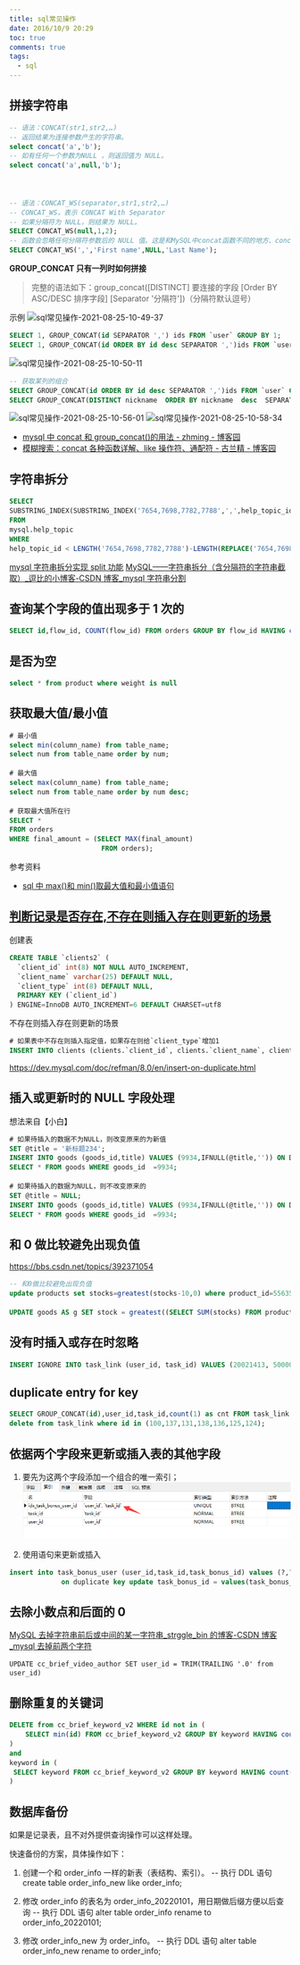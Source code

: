 ```yaml
---
title: sql常见操作
date: 2016/10/9 20:29
toc: true
comments: true
tags:
  - sql
---
```


## 拼接字符串

```sql
-- 语法：CONCAT(str1,str2,…)
-- 返回结果为连接参数产生的字符串。
select concat('a','b');
-- 如有任何一个参数为NULL ，则返回值为 NULL。
select concat('a',null,'b');



-- 语法：CONCAT_WS(separator,str1,str2,…)
-- CONCAT_WS，表示 CONCAT With Separator
-- 如果分隔符为 NULL，则结果为 NULL。
SELECT CONCAT_WS(null,1,2);
-- 函数会忽略任何分隔符参数后的 NULL 值。这是和MySQL中concat函数不同的地方、concat_ws函数在执行的时候，不会因为NULL值而返回NULL。（这点很重要）
SELECT CONCAT_WS(',','First name',NULL,'Last Name');
```

**GROUP_CONCAT 只有一列时如何拼接**

> 完整的语法如下：group_concat([DISTINCT] 要连接的字段 [Order BY ASC/DESC 排序字段] [Separator '分隔符'])（分隔符默认逗号）

示例
![sql常见操作-2021-08-25-10-49-37](http://cdn.lyloou.com/img/sql常见操作-2021-08-25-10-49-37.png)

```sql
SELECT 1, GROUP_CONCAT(id SEPARATOR ',') ids FROM `user` GROUP BY 1;
SELECT 1, GROUP_CONCAT(id ORDER BY id desc SEPARATOR ',')ids FROM `user` GROUP BY 1;
```

![sql常见操作-2021-08-25-10-50-11](http://cdn.lyloou.com/img/sql常见操作-2021-08-25-10-50-11.png)

```sql
-- 获取某列的组合
SELECT GROUP_CONCAT(id ORDER BY id desc SEPARATOR ',')ids FROM `user` GROUP BY '';
SELECT GROUP_CONCAT(DISTINCT nickname  ORDER BY nickname  desc  SEPARATOR ',')nickname FROM `user` GROUP BY '';
```

![sql常见操作-2021-08-25-10-56-01](http://cdn.lyloou.com/img/sql常见操作-2021-08-25-10-56-01.png)
![sql常见操作-2021-08-25-10-58-34](http://cdn.lyloou.com/img/sql常见操作-2021-08-25-10-58-34.png)

- [mysql 中 concat 和 group_concat()的用法 - zhming - 博客园](https://www.cnblogs.com/zhming26/p/6382995.html)
- [模糊搜索：concat 各种函数详解、like 操作符、通配符 - 古兰精 - 博客园](https://www.cnblogs.com/goloving/p/7576440.html)

## 字符串拆分

```sql
SELECT
SUBSTRING_INDEX(SUBSTRING_INDEX('7654,7698,7782,7788',',',help_topic_id+1),',',-1) AS num
FROM
mysql.help_topic
WHERE
help_topic_id < LENGTH('7654,7698,7782,7788')-LENGTH(REPLACE('7654,7698,7782,7788',',',''))+1
```

[mysql 字符串拆分实现 split 功能](https://www.shuzhiduo.com/A/x9J2vlNWJ6/)
[MySQL——字符串拆分（含分隔符的字符串截取）\_逗比的小博客-CSDN 博客\_mysql 字符串分割](https://blog.csdn.net/pjymyself/article/details/81668157)

## 查询某个字段的值出现多于 1 次的

```sql
SELECT id,flow_id, COUNT(flow_id) FROM orders GROUP BY flow_id HAVING count(flow_id)>1;
```

## 是否为空

```sql
select * from product where weight is null
```

## 获取最大值/最小值

```sql
# 最小值
select min(column_name) from table_name;
select num from table_name order by num;

# 最大值
select max(column_name) from table_name;
select num from table_name order by num desc;

# 获取最大值所在行
SELECT *
FROM orders
WHERE final_amount = (SELECT MAX(final_amount)
					   FROM orders);
```

参考资料

- [sql 中 max()和 min()取最大值和最小值语句](http://www.111cn.net/database/mssqlserver/42437.htm)

## [判断记录是否存在,不存在则插入存在则更新的场景](https://my.oschina.net/iceman/blog/53735)

创建表

```sql
CREATE TABLE `clients2` (
  `client_id` int(8) NOT NULL AUTO_INCREMENT,
  `client_name` varchar(25) DEFAULT NULL,
  `client_type` int(8) DEFAULT NULL,
  PRIMARY KEY (`client_id`)
) ENGINE=InnoDB AUTO_INCREMENT=6 DEFAULT CHARSET=utf8
```

不存在则插入存在则更新的场景

```sql
# 如果表中不存在则插入指定值，如果存在则给`client_type`增加1
INSERT INTO clients (clients.`client_id`, clients.`client_name`, clients.`client_type`) VALUES (1, "Lou12", 3) ON DUPLICATE KEY UPDATE clients.`client_type`=clients.`client_type`+1;
```

https://dev.mysql.com/doc/refman/8.0/en/insert-on-duplicate.html

## 插入或更新时的 NULL 字段处理

想法来自【小白】

```sql
# 如果待插入的数据不为NULL，则改变原来的为新值
SET @title = '新标题234';
INSERT INTO goods (goods_id,title) VALUES (9934,IFNULL(@title,'')) ON DUPLICATE KEY UPDATE title=IF(VALUES(title)='',title,VALUES(title));
SELECT * FROM goods WHERE goods_id  =9934;

# 如果待插入的数据为NULL，则不改变原来的
SET @title = NULL;
INSERT INTO goods (goods_id,title) VALUES (9934,IFNULL(@title,'')) ON DUPLICATE KEY UPDATE title=IF(VALUES(title)='',title,VALUES(title));
SELECT * FROM goods WHERE goods_id  =9934;
```

## 和 0 做比较避免出现负值

https://bbs.csdn.net/topics/392371054

```sql
-- 和0做比较避免出现负值
update products set stocks=greatest(stocks-10,0) where product_id=55635

UPDATE goods AS g SET stock = greatest((SELECT SUM(stocks) FROM products AS p WHERE p.`goods_id` = g.`goods_id`), 0) WHERE  goods_id=1234
```

## 没有时插入或存在时忽略

```sql
INSERT IGNORE INTO task_link (user_id, task_id) VALUES (20021413, 50000)
```

## duplicate entry for key

```sql
SELECT GROUP_CONCAT(id),user_id,task_id,count(1) as cnt FROM task_link group by user_id,task_id having cnt > 1;
delete from task_link where id in (100,137,131,138,136,125,124);
```

## 依据两个字段来更新或插入表的其他字段

1. 要先为这两个字段添加一个组合的唯一索引；
   ![](https://github.com/lyloou/img/raw/develop/z/20190708173423.png)

2. 使用语句来更新或插入

```sql
insert into task_bonus_user (user_id,task_id,task_bonus_id) values (?,?,?)
             on duplicate key update task_bonus_id = values(task_bonus_id)
```

## 去除小数点和后面的 0

[MySQL 去掉字符串前后或中间的某一字符串\_strggle_bin 的博客-CSDN 博客\_mysql 去掉前两个字符](https://blog.csdn.net/strggle_bin/article/details/78135071)

```
UPDATE cc_brief_video_author SET user_id = TRIM(TRAILING '.0' from user_id)
```

## 删除重复的关键词

```sql
DELETE from cc_brief_keyword_v2 WHERE id not in (
	SELECT min(id) FROM cc_brief_keyword_v2 GROUP BY keyword HAVING count(keyword) > 1
)
and
keyword in (
 SELECT keyword FROM cc_brief_keyword_v2 GROUP BY keyword HAVING count(keyword) > 1
)
```

## 数据库备份

如果是记录表，且不对外提供查询操作可以这样处理。

快速备份的方案，具体操作如下：

1.  创建一个和 order_info 一样的新表（表结构、索引）。
    -- 执行 DDL 语句
    create table order_info_new like order_info;

2.  修改 order_info 的表名为 order_info_20220101，用日期做后缀方便以后查询
    -- 执行 DDL 语句
    alter table order_info rename to order_info_20220101;

3.  修改 order_info_new 为 order_info。
    -- 执行 DDL 语句
    alter table order_info_new rename to order_info;
